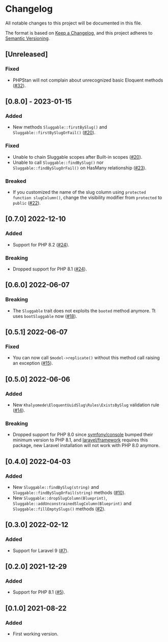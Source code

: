 # Changelog

All notable changes to this project will be documented in this file.

The format is based on [Keep a Changelog](https://keepachangelog.com/en/1.0.0/),
and this project adheres to [Semantic Versioning](https://semver.org/spec/v2.0.0.html).

## [Unreleased]

### Fixed

- PHPStan will not complain about unrecognized basic Eloquent methods ([#32](https://github.com/khalyomede/laravel-eloquent-uuid-slug/issues/32)).

## [0.8.0] - 2023-01-15

### Added

- New methods `Sluggable::firstBySlug()` and `Sluggable::firstBySlugOrFail()` ([#20](https://github.com/khalyomede/laravel-eloquent-uuid-slug/issues/20)).

### Fixed

- Unable to chain Sluggable scopes after Built-in scopes ([#20](https://github.com/khalyomede/laravel-eloquent-uuid-slug/issues/20)).
- Unable to call `Sluggable::findBySlug()` nor `Sluggable::findBySlugOrFail()` on HasMany relationship ([#23](https://github.com/khalyomede/laravel-eloquent-uuid-slug/issues/23)).

### Breaked

- If you customized the name of the slug column using `protected function slugColumn()`, change the visibility modifier from `protected` to `public` ([#22](https://github.com/khalyomede/laravel-eloquent-uuid-slug/issues/22)).

## [0.7.0] 2022-12-10

### Added

- Support for PHP 8.2 ([#24](https://github.com/khalyomede/laravel-eloquent-uuid-slug/issues/24)).

### Breaking

- Dropped support for PHP 8.1 ([#24](https://github.com/khalyomede/laravel-eloquent-uuid-slug/issues/24)).

## [0.6.0] 2022-06-07

### Breaking

- The `Sluggable` trait does not exploits the `booted` method anymore. Tt uses `bootSluggable` now ([#18](https://github.com/khalyomede/laravel-eloquent-uuid-slug/issues/18)).

## [0.5.1] 2022-06-07

### Fixed

- You can now call `$model->replicate()` without this method call raising an exception ([#15](https://github.com/khalyomede/laravel-eloquent-uuid-slug/issues/15)).

## [0.5.0] 2022-06-06

### Added

- New `Khalyomede\EloquentUuidSlug\Rules\ExistsBySlug` validation rule ([#14](https://github.com/khalyomede/laravel-eloquent-uuid-slug/issues/14)).

### Breaking

- Dropped support for PHP 8.0 since [symfony/console](https://github.com/symfony/console) bumped their minimum version to PHP 8.1, and [laravel/framework](https://github.com/laravel/framework) requires this package, new Laravel installation will not work with PHP 8.0 anymore.

## [0.4.0] 2022-04-03

### Added

- New `Sluggable::findBySlug(string)` and `Sluggable::findBySlugOrFail(string)` methods ([#10](https://github.com/khalyomede/laravel-eloquent-uuid-slug/issues/10)).
- New `Sluggable::dropSlugColumn(Blueprint)`, `Sluggable::addUnconstrainedSlugColumn(Blueprint)` and `Sluggable::fillEmptySlugs()` methods ([#2](https://github.com/khalyomede/laravel-eloquent-uuid-slug/issues/2)).


## [0.3.0] 2022-02-12

### Added

- Support for Laravel 9 ([#7](https://github.com/khalyomede/laravel-eloquent-uuid-slug/issues/7)).

## [0.2.0] 2021-12-29

### Added

- Support for PHP 8.1 ([#5](https://github.com/khalyomede/laravel-eloquent-uuid-slug/issues/5)).

## [0.1.0] 2021-08-22

### Added

- First working version.
